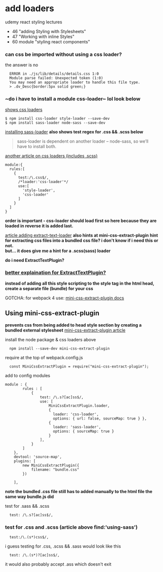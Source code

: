 # add loaders

udemy react styling lectures
- 46 "adding Styling with Stylesheets"
- 47 "Working with inline Styles"
- 60 module "styling react components"

### can css be imported without using a css loader?
the answer is no
```
  ERROR in ./js/lib/details/details.css 1:0
  Module parse failed: Unexpected token (1:0)
  You may need an appropriate loader to handle this file type.
  > .dv_Desc{border:5px solid green;}

```

### ~do i have to install a module css-loader~ lol look below

[shows css loaders](https://www.youtube.com/watch?v=8DDVr6wjJzQ&t=540s)
```
$ npm install css-loader style-loader --save-dev
$ npm install sass-loader node-sass --save-dev
```
[installing sass-loader](https://medium.com/a-beginners-guide-for-webpack-2/using-sass-9f52e447c5ae) **also  shows test regex for .css && .scss below**
>sass-loader is dependent on another loader – node-sass, so we’ll have to install both.

[another article on css loaders (includes .scss)](https://medium.com/a-beginners-guide-for-webpack-2/webpack-loaders-css-and-sass-2cc0079b5b3a)
```
module:{
  rules:[
    {
      test:/\.css$/,
      /*loader:'css-loader'*/
      use:[
        'style-loader',
        'css-loader'
      ]
    }
  ]
}
```
**order is important - css-loader should load first so here because they are loaded in reverse it is added last.**


[article adding extract-text-loader](https://hackernoon.com/a-tale-of-webpack-4-and-how-to-finally-configure-it-in-the-right-way-4e94c8e7e5c1)
**also hints at mini-css-extract-plugin**
**hint for extracting css files into a bundled css file? i don't know if i need this or not.  
but... it does give me a hint for a .scss(sass) loader**

**do i need ExtractTextPlugin?**
### [better explaination for ExtractTextPlugin?](https://medium.com/a-beginners-guide-for-webpack-2/extract-text-plugin-668e7cd5f551)
**instead of adding all this style scripting to the style tag in the html head, create a separate file (bundle) for your css**

GOTCHA: for webpack 4 use:
[mini-css-extract-plugin docs](https://github.com/webpack-contrib/mini-css-extract-plugin)

## Using mini-css-extract-plugin
**prevents css from being added to head style section by creating a bundled external stylesheet**
[mini-css-extract-plugin article](https://quantizd.com/webpack-4-extract-css-with-mini-css-extract-plugin/)

install the node package & css loaders above
```
  npm install --save-dev mini-css-extract-plugin
```

require at the top of webpack.config.js
```
  const MiniCssExtractPlugin = require("mini-css-extract-plugin");
```

add to config modules
```
module : {
        rules : [
            {
                test: /\.s?[ac]ss$/,
                use: [
                    MiniCssExtractPlugin.loader,
                    {
                      loader: 'css-loader',
                      options: { url: false, sourceMap: true } },
                    {
                      loader: 'sass-loader',
                      options: { sourceMap: true }
                    }
                ],
            }
        ]
    },
    devtool: 'source-map',
    plugins: [
        new MiniCssExtractPlugin({
            filename: "bundle.css"
        })

    ],
```
**note the bundled .css file still has to added manually to the html file the same way bundle.js did**

test for .sass && .scss
```
  test: /\.s?[ac]ss$/,
```

### test for .css and .scss (article above find:'using-sass')
```
  test:/\.(s*)css$/,
```
i guess testing for .css, .scss && .sass would look like this
```
  test: /\.(s*)?[ac]ss$/,
```
it would also probably accept .ass which doesn't exit
